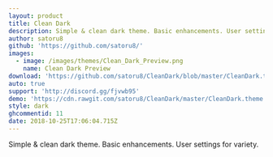 ```yaml
---
layout: product
title: Clean Dark
description: Simple & clean dark theme. Basic enhancements. User settings for variety.
author: satoru8
github: 'https://github.com/satoru8/'
images:
  - image: /images/themes/Clean_Dark_Preview.png
    name: Clean Dark Preview
download: 'https://github.com/satoru8/CleanDark/blob/master/CleanDark.theme.css'
auto: true
support: 'http://discord.gg/fjvwb95'
demo: 'https://cdn.rawgit.com/satoru8/CleanDark/master/CleanDark.theme.css'
style: dark
ghcommentid: 11
date: 2018-10-25T17:06:04.715Z
---
```

Simple & clean dark theme. Basic enhancements. User settings for variety.